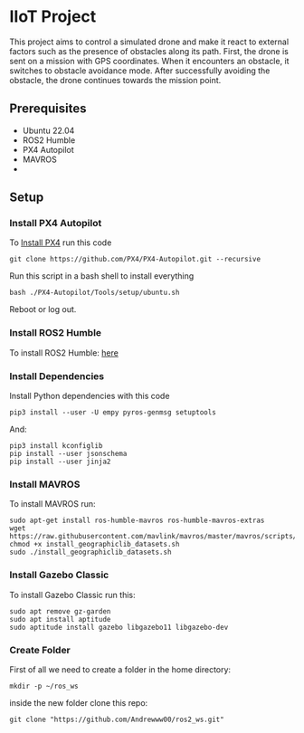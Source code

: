 # IIoT Project
This project aims to control a simulated drone and make it react to external factors such as the presence of obstacles along its path.
First, the drone is sent on a mission with GPS coordinates. When it encounters an obstacle, it switches to obstacle avoidance mode. After successfully avoiding the obstacle, the drone continues towards the mission point.

## Prerequisites
* Ubuntu 22.04
* ROS2 Humble
* PX4 Autopilot
* MAVROS
* 
## Setup
### Install PX4 Autopilot
To [Install PX4](https://docs.px4.io/main/en/dev_setup/dev_env_linux_ubuntu.html#simulation-and-nuttx-pixhawk-targets) run this code 
```
git clone https://github.com/PX4/PX4-Autopilot.git --recursive
```

Run this script in a bash shell to install everything

```
bash ./PX4-Autopilot/Tools/setup/ubuntu.sh
```
Reboot or log out.

### Install ROS2 Humble
To install ROS2 Humble: [here](https://docs.ros.org/en/humble/Installation/Ubuntu-Install-Debians.html)

### Install Dependencies

Install Python dependencies with this code

```
pip3 install --user -U empy pyros-genmsg setuptools
```

And:

```
pip3 install kconfiglib
pip install --user jsonschema
pip install --user jinja2
```

### Install MAVROS
To install MAVROS run:
```
sudo apt-get install ros-humble-mavros ros-humble-mavros-extras
wget https://raw.githubusercontent.com/mavlink/mavros/master/mavros/scripts/install_geographiclib_datasets.sh
chmod +x install_geographiclib_datasets.sh
sudo ./install_geographiclib_datasets.sh
```

### Install Gazebo Classic
To install Gazebo Classic run this:
```
sudo apt remove gz-garden
sudo apt install aptitude
sudo aptitude install gazebo libgazebo11 libgazebo-dev
```

### Create Folder
First of all we need to create a folder in the home directory:
```
mkdir -p ~/ros_ws
```
inside the new folder clone this repo:
```
git clone "https://github.com/Andrewww00/ros2_ws.git"
```

